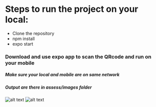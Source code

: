 # Steps to run the project on your local:
- Clone the repository
- npm install
- expo start

### Download and use expo app to scan the QRcode and run on your mobile
##### Make sure your local and mobile are on same network

##### Output are there in assess/images folder

![alt text](https://movie-app-rti.s3.us-east-2.amazonaws.com/screenshot1.jpg)
![alt text](https://movie-app-rti.s3.us-east-2.amazonaws.com/screenshot2.jpg)

